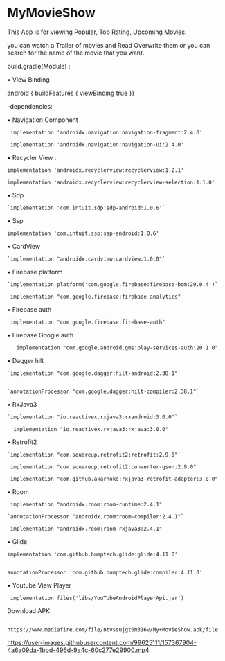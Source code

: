 # MyMovieShow


This App is for viewing Popular, Top Rating, Upcoming Movies.


you can watch a Trailer of movies and Read Overwrite them or you can search for the name of the movie that you want.


build.gradle(Module) :


• View Binding

   android {
   buildFeatures {
    viewBinding true
     }}


-dependencies:


• Navigation Component


` implementation 'androidx.navigation:navigation-fragment:2.4.0'`
 
 
` implementation 'androidx.navigation:navigation-ui:2.4.0'`

 
• Recycler View :
 
 
 `implementation 'androidx.recyclerview:recyclerview:1.2.1'`
    
    
 `implementation 'androidx.recyclerview:recyclerview-selection:1.1.0'`
 
 
• Sdp


    `implementation 'com.intuit.sdp:sdp-android:1.0.6'`


• Ssp


`implementation 'com.intuit.ssp:ssp-android:1.0.6'`


• CardView


    `implementation "androidx.cardview:cardview:1.0.0"`


• Firebase platform
    
    `implementation platform('com.google.firebase:firebase-bom:29.0.4')`
    
    
   ` implementation "com.google.firebase:firebase-analytics"`
    
    
• Firebase auth


   ` implementation "com.google.firebase:firebase-auth"`


• Firebase Google auth


 `   implementation "com.google.android.gms:play-services-auth:20.1.0"`


• Dagger hilt


    `implementation "com.google.dagger:hilt-android:2.38.1"`
    
    
    `annotationProcessor "com.google.dagger:hilt-compiler:2.38.1"`


• RxJava3


    `implementation "io.reactivex.rxjava3:rxandroid:3.0.0"`
    
    
  `  implementation "io.reactivex.rxjava3:rxjava:3.0.0"`


• Retrofit2


    `implementation "com.squareup.retrofit2:retrofit:2.9.0"`
    
    
   ` implementation "com.squareup.retrofit2:converter-gson:2.9.0"`
    
    
   ` implementation "com.github.akarnokd:rxjava3-retrofit-adapter:3.0.0"`


• Room


   ` implementation "androidx.room:room-runtime:2.4.1"`
    
    
    `annotationProcessor "androidx.room:room-compiler:2.4.1"`
    
    
   ` implementation "androidx.room:room-rxjava3:2.4.1"`


• Glide


    implementation 'com.github.bumptech.glide:glide:4.11.0'
    
    
    annotationProcessor 'com.github.bumptech.glide:compiler:4.11.0'


• Youtube View Player


   ` implementation files('libs/YouTubeAndroidPlayerApi.jar')`
   
   
   Download APK:


        https://www.mediafire.com/file/ntvssujgt6m316v/My+MovieShow.apk/file
        
        
        


https://user-images.githubusercontent.com/99625111/157367904-4a6a09da-1bbd-496d-9a4c-60c277e29900.mp4


